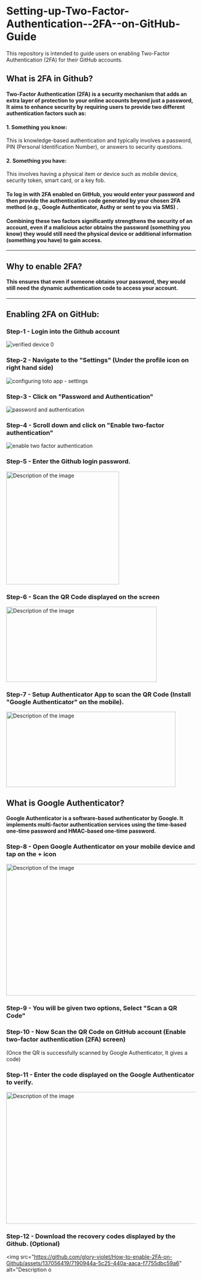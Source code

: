 # Setting-up-Two-Factor-Authentication--2FA--on-GitHub-Guide
This repository is intended to guide users on enabling Two-Factor Authentication (2FA) for their GitHub accounts.

## What is 2FA in Github?
#### Two-Factor Authentication (2FA) is a security mechanism that adds an extra layer of protection to your online accounts beyond just a password, It aims to enhance security by requiring users to provide two different authentication factors such as:
#### 1. Something you know:
This is knowledge-based authentication and typically involves a password, PIN (Personal Identification Number), or answers to security questions.
#### 2. Something you have:
This involves having a physical item or device such as mobile device, security token, smart card, or a key fob.

#### To log in with 2FA enabled on GitHub, you would enter your password and then provide the authentication code generated by your chosen 2FA method (e.g., Google Authenticator, Authy or sent to you via SMS) .

#### Combining these two factors significantly strengthens the security of an account, even if a malicious actor obtains the password (something you know) they would still need the physical device or additional information (something you have) to gain access.



----------------------------------------------------------------------------------------------------------------------------------------------------------------------------------------------
## Why to enable 2FA?
#### This ensures that even if someone obtains your password, they would still need the dynamic authentication code to access your account.


----------------------------------------------------------------------------------------------------------------------------------------------------------------------------------------------
## Enabling 2FA on GitHub:
### Step-1 - Login into the Github account
![verified device 0](https://github.com/Vikta96/Setting-up-Two-Factor-Authentication--2FA--on-GitHub-Guide/assets/127474469/bfeab0d1-fdc7-4bd5-b7f6-b4fd9e005f12)


### Step-2 - Navigate to the "Settings" (Under the profile icon on right hand side)

![configuring toto app - settings](https://github.com/Vikta96/Setting-up-Two-Factor-Authentication--2FA--on-GitHub-Guide/assets/127474469/d51feead-270d-4981-9608-f3fabdf5e310)


### Step-3 - Click on "Password and Authentication"
![password and authentication](https://github.com/Vikta96/Setting-up-Two-Factor-Authentication--2FA--on-GitHub-Guide/assets/127474469/9a01118f-7ea9-497c-8ef1-b376ceafc101)


### Step-4 - Scroll down and click on "Enable two-factor authentication"
![enable two factor authentication](https://github.com/Vikta96/Setting-up-Two-Factor-Authentication--2FA--on-GitHub-Guide/assets/127474469/7bb871df-2708-4a80-b88f-e695f2d88522)


### Step-5 - Enter the Github login password.
<img src="https://github.com/glory-violet/How-to-enable-2FA-on-Github/assets/137056419/4aa56485-86dc-4b0c-8a01-1ff832aec711" alt="Description of the image" width="300" height="300">


### Step-6 - Scan the QR Code displayed on the screen
<img src="https://github.com/glory-violet/How-to-enable-2FA-on-Github/assets/137056419/c25db0af-dbe6-436d-b521-66c32a688b80" alt="Description of the image" width="400" height="200">


### Step-7 - Setup Authenticator App to scan the QR Code (Install "Google Authenticator" on the mobile).
<img src="https://github.com/glory-violet/How-to-enable-2FA-on-Github/assets/137056419/c8a17568-fa04-44f3-b32a-bb765d7ef57f" alt="Description of the image" width="450" height="200">

## What is Google Authenticator?
#### Google Authenticator is a software-based authenticator by Google. It implements multi-factor authentication services using the time-based one-time password and HMAC-based one-time password.


### Step-8 - Open Google Authenticator on your mobile device and tap on the + icon
<img src="https://github.com/glory-violet/How-to-enable-2FA-on-Github/assets/137056419/9e22d167-0782-4499-8b0d-189f99869fe9" alt="Description of the image" width="550" height="350">

### Step-9 - You will be given two options, Select "Scan a QR Code"


### Step-10 - Now Scan the QR Code on GitHub account (Enable two-factor authentication (2FA) screen)
(Once the QR is successfully scanned by Google Authenticator, It gives a code)


### Step-11 - Enter the code displayed on the Google Authenticator to verify.
<img src="https://github.com/glory-violet/How-to-enable-2FA-on-Github/assets/137056419/4e9d6694-4588-4b36-82bb-a99bf05157e9" alt="Description of the image" width="550" height="350">

### Step-12 - Download the recovery codes displayed by the Github. (Optional)
<img src="https://github.com/glory-violet/How-to-enable-2FA-on-Github/assets/137056419/7190944a-5c25-440a-aaca-f7755dbc59a6" alt="Description o
